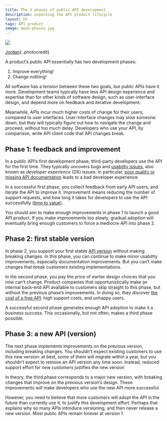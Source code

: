 ```yaml
---
title: The 3 phases of public API development
description: unpacking the API product lifecycle
layout: hh
tags: API product
image: moon-phases.jpg
---
```


![](moon-phases.jpg)

[Jordan](https://unsplash.com/photos/N953mNxAh-w){:.photocredit}

A product’s public API essentially has two development phases:

1. Improve everything!
2. Change nothing!

All software has a tension between these two goals, but public APIs have it more.
Development teams typically have less API design experience and expertise than for other kinds of software design,
such as user-interface design, and depend more on feedback and iterative development.

Meanwhile, APIs incur much higher costs of change for their users, compared to user interfaces.
User-interface changes may slow someone down, 
but they will typically figure out how to navigate the change and proceed, without too much delay.
Developers who use your API, by comparison, write API client code that API changes break.

## Phase 1: feedback and improvement

In a public API’s first development phase, third-party developers use the API for the first time.
They typically uncovers bugs and [usability issues](api-docs-usability),
also known as _developer experience_ (DX) issues.
In particular, [poor quality or missing API documentation](api-documentation-mistakes)
leads to a bad developer experience.

In a successful first phase, you collect feedback from early API users,
and iterate the API to improve it.
Improvement means reducing the number of support requests,
and how long it takes for developers to use the API successfully
([time to value](https://en.wikipedia.org/wiki/Time_to_value)).

You should aim to make enough improvements in phase 1 to launch a good API product.
If you make improvements too slowly,
gradual adoption will eventually bring enough customers to force a mediocre API into phase 2. 

## Phase 2: first stable version

In  phase 2, you support your first stable [API version](http-api-versioning) 
without making breaking changes.
In this phase, you can continue to make minor usability improvements,
especially documentation improvements.
But you can’t make changes that break customers existing implementations.

In the second phase, you pay the price of earlier design choices that you now can’t change.
Product companies that opportunistically make an internal back-end API available to customers
skip straight to this phase, but without the previous phase’s improvements.
In doing so, they discover [the cost of a free API](no-free-api): high support costs, and unhappy users.

A successful second phase generates enough API adoption to make it a business success.
This occasionally, but not often, makes a third phase possible.

## Phase 3: a new API (version)

The next phase implements improvements on the previous version, including breaking changes.
You shouldn’t expect existing customers to use this new version:
at best, _some_ of them will migrate within a year, but you shouldn’t expect to remove an API version any time soon.
Instead, reduced support effort for _new customers_ justifies the new version

In theory, the third phase corresponds to a major new version,
with breaking changes that improve on the previous version’s design.
These improvements will make developers who use the new API more successful.

However, you need to believe that more customers will adopt the API in the future than currently use it,
to justify this development effort.
Perhaps that explains why so many APIs introduce versioning, and then never release a new version.
Most public APIs remain forever at version 1.
